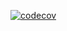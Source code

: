 [![codecov](https://coverage.dubizzlecloud.com/gle/olx:dubizzle:developers:mobile:android/android-dubizzle-property/branch/develop/graph/badge.svg?token=oDwaw8HBZ7)](https://coverage.dubizzlecloud.com/gle/olx:dubizzle:developers:mobile:android/android-dubizzle-property)
